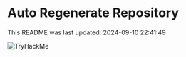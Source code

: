 # Auto Regenerate Repository

This README was last updated: 2024-09-10 22:41:49

 ![TryHackMe](https://tryhackme.com/badge/533634)